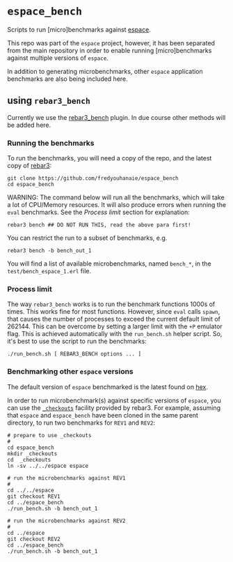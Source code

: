 # `espace_bench`

Scripts to run [micro]benchmarks against
[espace](https://github.com/fredyouhanaie/espace).

This repo was part of the `espace` project, however, it has been
separated from the main repository in order to enable running
[micro]benchmarks against multiple versions of `espace`.

In addition to generating microbenchmarks, other `espace` application
benchmarks are also being included here.

## using `rebar3_bench`

Currently we use the
[rebar3_bench](https://github.com/seriyps/rebar3_bench) plugin. In due
course other methods will be added here.

### Running the benchmarks

To run the benchmarks, you will need a copy of the repo, and the
latest copy of [rebar3](https://rebar3.org/):

```
git clone https://github.com/fredyouhanaie/espace_bench
cd espace_bench
```

WARNING: The command below will run all the benchmarks, which will
take a lot of CPU/Memory resources. It will also produce errors when
running the `eval` benchmarks. See the _Process limit_ section for
explanation:

```
rebar3 bench ## DO NOT RUN THIS, read the above para first!
```

You can restrict the run to a subset of benchmarks, e.g.

```
rebar3 bench -b bench_out_1
```

You will find a list of available microbenchmarks, named `bench_*`, in
the `test/bench_espace_1.erl` file.

### Process limit

The way `rebar3_bench` works is to run the benchmark functions 1000s
of times. This works fine for most functions. However, since `eval`
calls `spawn`, that causes the number of processes to exceed the
current default limit of 262144. This can be overcome by setting a
larger limit with the `+P` emulator flag. This is achieved
automatically with the `run_bench.sh` helper script. So, it's best to
use the script to run the benchmarks:

```
./run_bench.sh [ REBAR3_BENCH options ... ]
```

### Benchmarking other `espace` versions

The default version of `espace` benchmarked is the latest found on
[hex](https://hex.pm/packages/espace).

In order to run microbenchmark(s) against specific versions of
`espace`, you can use the
[`_checkouts`](https://rebar3.readme.io/docs/dependencies#checkout-dependencies)
facility provided by rebar3. For example, assuming that `espace` and
`espace_bench` have been cloned in the same parent directory, to run
two benchmarks for `REV1` and `REV2`:

```
# prepare to use _checkouts
#
cd espace_bench
mkdir _checkouts
cd  _checkouts
ln -sv ../../espace espace

# run the microbenchmarks against REV1
#
cd ../../espace
git checkout REV1
cd ../espace_bench
./run_bench.sh -b bench_out_1

# run the microbenchmarks against REV2
#
cd ../espace
git checkout REV2
cd ../espace_bench
./run_bench.sh -b bench_out_1

```
